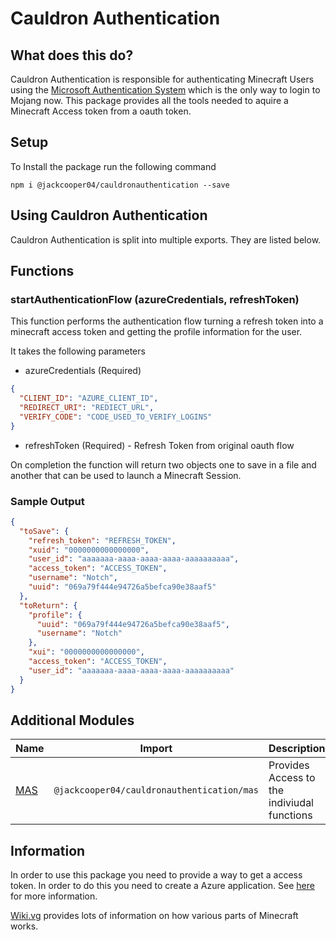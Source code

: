 # Cauldron Authentication

## What does this do?

Cauldron Authentication is responsible for authenticating Minecraft Users using the [Microsoft Authentication System](https://wiki.vg/Microsoft_Authentication_Scheme) which is the only way to login to Mojang now. This package provides all the tools needed to aquire a Minecraft Access token from a oauth token.

## Setup

To Install the package run the following command

```
npm i @jackcooper04/cauldronauthentication --save
```

## Using Cauldron Authentication

Cauldron Authentication is split into multiple exports. They are listed below.

## Functions

### startAuthenticationFlow (azureCredentials, refreshToken)

This function performs the authentication flow turning a refresh token into a minecraft access token and getting the profile information for the user.

It takes the following parameters

- azureCredentials (Required)

```json
{
  "CLIENT_ID": "AZURE_CLIENT_ID",
  "REDIRECT_URI": "REDIECT_URL",
  "VERIFY_CODE": "CODE_USED_TO_VERIFY_LOGINS"
}
```

- refreshToken (Required) - Refresh Token from original oauth flow

On completion the function will return two objects one to save in a file and another that can be used to launch a Minecraft Session.

### Sample Output

```json
{
  "toSave": {
    "refresh_token": "REFRESH_TOKEN",
    "xuid": "0000000000000000",
    "user_id": "aaaaaaa-aaaa-aaaa-aaaa-aaaaaaaaaa",
    "access_token": "ACCESS_TOKEN",
    "username": "Notch",
    "uuid": "069a79f444e94726a5befca90e38aaf5"
  },
  "toReturn": {
    "profile": {
      "uuid": "069a79f444e94726a5befca90e38aaf5",
      "username": "Notch"
    },
    "xui": "0000000000000000",
    "access_token": "ACCESS_TOKEN",
    "user_id": "aaaaaaa-aaaa-aaaa-aaaa-aaaaaaaaaa"
  }
}
```

## Additional Modules

| Name                       | Import                                     | Description                                 |
| -------------------------- | ------------------------------------------ | ------------------------------------------- |
| [MAS](https://docs.cauldronmc.com/authentication/mas) | `@jackcooper04/cauldronauthentication/mas` | Provides Access to the indiviudal functions |

## Information

In order to use this package you need to provide a way to get a access token. In order to do this you need to create a Azure application. See [here](https://docs.cauldronmc.com/authentication/authentication) for more information.

[Wiki.vg](https://wiki.vg/) provides lots of information on how various parts of Minecraft works.
